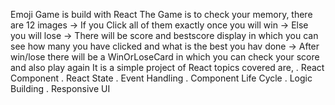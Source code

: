 Emoji Game is build with React
The Game is to check your memory, there are 12 images
-> If you Click all of them exactly once you will win
-> Else you will lose
-> There will be score and bestscore display in which you can see how many you have clicked and what is the best you hav done
-> After win/lose there will be a WinOrLoseCard in which you can check your score and also play again
It is a simple project of React topics covered are,
  . React Component
  . React State
  . Event Handling
  . Component Life Cycle
  . Logic Building
  . Responsive UI
